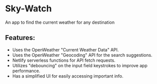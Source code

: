 # Sky-Watch

An app to find the current weather for any destination

## Features:

- Uses the OpenWeather "Current Weather Data" API.  
- Uses the OpenWeather "Geocoding" API for the search suggestions.
- Netlify serverless functions for API fetch requests.
- Utilizes "debouncing" on the input field keystrokes to improve app performance.
- Has a simplified UI for easily accessing important info. 